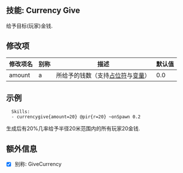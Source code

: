 技能: Currency Give
--------------------------

给予目标(玩家)金钱.

修改项
----------

| 修改项名 | 别称    | 描述                                                                                                    | 默认值 |
|-----------|------------|----------------------------------------------------------------------------------------------------------------|---------------|
| amount | a | 所给予的钱数（支持[占位符](技能/占位符)与[变量](技能/变量)） | 0.0 |

示例
--------

      Skills:
      - currencygive{amount=20} @pir{r=20} ~onSpawn 0.2

生成后有20%几率给予半径20米范围内的所有玩家20金钱.

额外信息
---

- [x] 别称: GiveCurrency